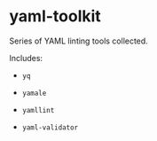 # yaml-toolkit
Series of YAML linting tools collected.

Includes:

* `yq`

* `yamale`

* `yamllint`

* `yaml-validator`
